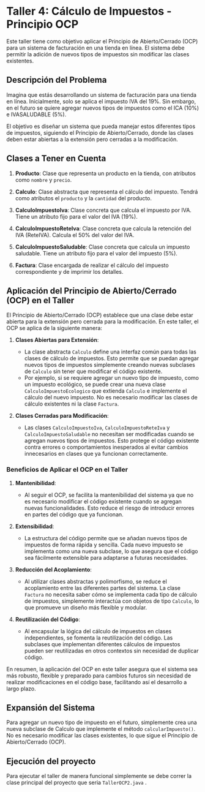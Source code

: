 # Taller 4: Cálculo de Impuestos - Principio OCP

Este taller tiene como objetivo aplicar el Principio de Abierto/Cerrado (OCP) para un sistema de facturación en una tienda en línea. El sistema debe permitir la adición de nuevos tipos de impuestos sin modificar las clases existentes.

## Descripción del Problema

Imagina que estás desarrollando un sistema de facturación para una tienda en línea. Inicialmente, solo se aplica el impuesto IVA del 19%. Sin embargo, en el futuro se quiere agregar nuevos tipos de impuestos como el ICA (10%) e IVASALUDABLE (5%).

El objetivo es diseñar un sistema que pueda manejar estos diferentes tipos de impuestos, siguiendo el Principio de Abierto/Cerrado, donde las clases deben estar abiertas a la extensión pero cerradas a la modificación.

## Clases a Tener en Cuenta

1. **Producto**: Clase que representa un producto en la tienda, con atributos como `nombre` y `precio`.

2. **Calculo**: Clase abstracta que representa el cálculo del impuesto. Tendrá como atributos el `producto` y la `cantidad` del producto.

3. **CalculoImpuestoIva**: Clase concreta que calcula el impuesto por IVA. Tiene un atributo fijo para el valor del IVA (19%).

4. **CalculoImpuestoReteIva**: Clase concreta que calcula la retención del IVA (ReteIVA). Calcula el 50% del valor del IVA.

5. **CalculoImpuestoSaludable**: Clase concreta que calcula un impuesto saludable. Tiene un atributo fijo para el valor del impuesto (5%).

6. **Factura**: Clase encargada de realizar el cálculo del impuesto correspondiente y de imprimir los detalles.

## Aplicación del Principio de Abierto/Cerrado (OCP) en el Taller

El Principio de Abierto/Cerrado (OCP) establece que una clase debe estar abierta para la extensión pero cerrada para la modificación. En este taller, el OCP se aplica de la siguiente manera:

1. **Clases Abiertas para Extensión**: 
   - La clase abstracta `Calculo` define una interfaz común para todas las clases de cálculo de impuestos. Esto permite que se puedan agregar nuevos tipos de impuestos simplemente creando nuevas subclases de `Calculo` sin tener que modificar el código existente.
   - Por ejemplo, si se requiere agregar un nuevo tipo de impuesto, como un impuesto ecológico, se puede crear una nueva clase `CalculoImpuestoEcologico` que extienda `Calculo` e implemente el cálculo del nuevo impuesto. No es necesario modificar las clases de cálculo existentes ni la clase `Factura`.

2. **Clases Cerradas para Modificación**: 
   - Las clases `CalculoImpuestoIva`, `CalculoImpuestoReteIva` y `CalculoImpuestoSaludable` no necesitan ser modificadas cuando se agregan nuevos tipos de impuestos. Esto protege el código existente contra errores o comportamientos inesperados al evitar cambios innecesarios en clases que ya funcionan correctamente.

### Beneficios de Aplicar el OCP en el Taller

1. **Mantenibilidad**: 
   - Al seguir el OCP, se facilita la mantenibilidad del sistema ya que no es necesario modificar el código existente cuando se agregan nuevas funcionalidades. Esto reduce el riesgo de introducir errores en partes del código que ya funcionan.
   
2. **Extensibilidad**: 
   - La estructura del código permite que se añadan nuevos tipos de impuestos de forma rápida y sencilla. Cada nuevo impuesto se implementa como una nueva subclase, lo que asegura que el código sea fácilmente extensible para adaptarse a futuras necesidades.

3. **Reducción del Acoplamiento**: 
   - Al utilizar clases abstractas y polimorfismo, se reduce el acoplamiento entre las diferentes partes del sistema. La clase `Factura` no necesita saber cómo se implementa cada tipo de cálculo de impuestos, simplemente interactúa con objetos de tipo `Calculo`, lo que promueve un diseño más flexible y modular.

4. **Reutilización del Código**: 
   - Al encapsular la lógica del cálculo de impuestos en clases independientes, se fomenta la reutilización del código. Las subclases que implementan diferentes cálculos de impuestos pueden ser reutilizadas en otros contextos sin necesidad de duplicar código.

En resumen, la aplicación del OCP en este taller asegura que el sistema sea más robusto, flexible y preparado para cambios futuros sin necesidad de realizar modificaciones en el código base, facilitando así el desarrollo a largo plazo.

## Expansión del Sistema
Para agregar un nuevo tipo de impuesto en el futuro, simplemente crea una nueva subclase de Calculo que implemente el método `calcularImpuesto()`. No es necesario modificar las clases existentes, lo que sigue el Principio de Abierto/Cerrado (OCP).

## Ejecución del proyecto
Para ejecutar el taller de manera funcional simplemente se debe correr la clase principal del proyecto que seria `TallerOCP2.java` .
